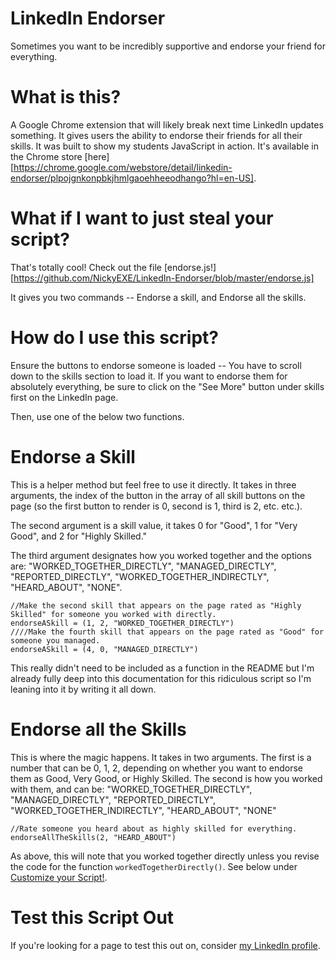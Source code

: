# LinkedIn Endorser
Sometimes you want to be incredibly supportive and endorse your friend for everything.

# What is this?
A Google Chrome extension that will likely break next time LinkedIn updates something. It gives users the ability to endorse their friends for all their skills. It was built to show my students JavaScript in action. It's available in the Chrome store [here][https://chrome.google.com/webstore/detail/linkedin-endorser/plpojgnkonpbkjhmlgaoehheeodhango?hl=en-US].


# What if I want to just steal your script?

That's totally cool! Check out the file [endorse.js!][https://github.com/NickyEXE/LinkedIn-Endorser/blob/master/endorse.js]

It gives you two commands -- Endorse a skill, and Endorse all the skills.

# How do I use this script? 
Ensure the buttons to endorse someone is loaded -- You have to scroll down to the skills section to load it. If you want to endorse them for absolutely everything, be sure to click on the "See More" button under skills first on the LinkedIn page.

Then, use one of the below two functions.

# Endorse a Skill

This is a helper method but feel free to use it directly. It takes in three arguments, the index of the button in the array of all skill buttons on the page (so the first button to render is 0, second is 1, third is 2, etc. etc.).

The second argument is a skill value, it takes 0 for "Good", 1 for "Very Good", and 2 for "Highly Skilled."

The third argument designates how you worked together and the options are: "WORKED_TOGETHER_DIRECTLY", "MANAGED_DIRECTLY", "REPORTED_DIRECTLY", "WORKED_TOGETHER_INDIRECTLY", "HEARD_ABOUT", "NONE".

```
//Make the second skill that appears on the page rated as "Highly Skilled" for someone you worked with directly.
endorseASkill = (1, 2, "WORKED_TOGETHER_DIRECTLY")
////Make the fourth skill that appears on the page rated as "Good" for someone you managed.
endorseASkill = (4, 0, "MANAGED_DIRECTLY")
```

This really didn't need to be included as a function in the README but I'm already fully deep into this documentation for this ridiculous script so I'm leaning into it by writing it all down.

# Endorse all the Skills

This is where the magic happens. It takes in two arguments. The first is a number that can be 0, 1, 2, depending on whether you want to endorse them as Good, Very Good, or Highly Skilled. The second is how you worked with them, and can be: "WORKED_TOGETHER_DIRECTLY", "MANAGED_DIRECTLY", "REPORTED_DIRECTLY", "WORKED_TOGETHER_INDIRECTLY", "HEARD_ABOUT", "NONE"

```
//Rate someone you heard about as highly skilled for everything.
endorseAllTheSkills(2, "HEARD_ABOUT")

```

As above, this will note that you worked together directly unless you revise the code for the function `workedTogetherDirectly()`. See below under [Customize your Script!](#Customize-your-Script).

# Test this Script Out

If you're looking for a page to test this out on, consider [my LinkedIn profile](https://www.linkedin.com/in/ndover/).

